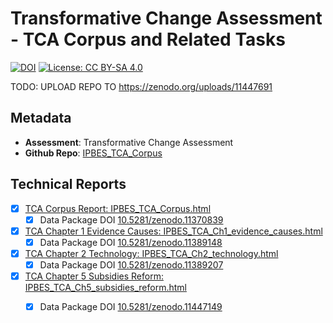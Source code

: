 # Transformative Change Assessment - TCA Corpus and Related Tasks

[![DOI](https://zenodo.org/badge/DOI/10.5281/zenodo.11389482.svg)](https://doi.org/10.5281/zenodo.11389482)
[![License: CC BY-SA 4.0](https://img.shields.io/badge/License-CC_BY_4.0-lightgrey.svg)](https://creativecommons.org/licenses/by/4.0/)

TODO: UPLOAD REPO TO https://zenodo.org/uploads/11447691

## Metadata

- **Assessment**: Transformative Change Assessment
- **Github Repo**: [IPBES_TCA_Corpus](https://github.com/IPBES-Data/IPBES_TCA_Corpus/tree/DMR_final)

## Technical Reports
	
- [x] [TCA Corpus Report: IPBES_TCA_Corpus.html](IPBES_TCA_Corpus.html)
  - [x] Data Package DOI [10.5281/zenodo.11370839](https://doi.org/10.5281/zenodo.11370839)
- [x] [TCA Chapter 1 Evidence Causes: IPBES_TCA_Ch1_evidence_causes.html](IPBES_TCA_Ch1_evidence_causes.html)
  - [x] Data Package DOI [10.5281/zenodo.11389148](https://doi.org/10.5281/zenodo.11389147)
- [x] [TCA Chapter 2 Technology: IPBES_TCA_Ch2_technology.html](IPBES_TCA_Ch2_technology.html)
  - [x] Data Package DOI [10.5281/zenodo.11389207](https://doi.org/10.5281/zenodo.11389207)
- [x] [TCA Chapter 5 Subsidies Reform: IPBES_TCA_Ch5_subsidies_reform.html](IPBES_TCA_Ch5_subsidies_reform.html)
  - [x] Data Package DOI [10.5281/zenodo.11447149](https://doi.org/10.5281/zenodo.11389258)

